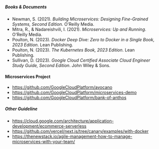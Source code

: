 ##### Books & Documents

- Newman, S. (2021). _Building Microservices: Designing Fine-Grained Systems, Second Edition._ O'Reilly Media.
- Mitra, R., & Nadareishvili, I. (2021). _Microservices: Up and Running_. O'Reilly Media.
- Poulton, N. (2023). _Docker Deep Dive: Zero to Docker in a Single Book, 2023 Edition_. Lean Publishing.
- Poulton, N. (2023). _The Kubernetes Book, 2023 Edition_. Lean Publishing.
- Sullivan, D. (2023). _Google Cloud Certified Associate Cloud Engineer Study Guide, Second Edition_. John Wiley & Sons.

#### Microservices Project
- https://github.com/GoogleCloudPlatform/avocano
- https://github.com/GoogleCloudPlatform/microservices-demo
- https://github.com/GoogleCloudPlatform/bank-of-anthos

##### Other Guideline
- https://cloud.google.com/architecture/application-development/ecommerce-serverless
- https://github.com/vercel/next.js/tree/canary/examples/with-docker
- https://thenewstack.io/agile-management-how-to-manage-microservices-with-your-team/
